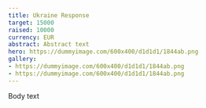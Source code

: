 ```yaml
---
title: Ukraine Response
target: 15000
raised: 10000
currency: EUR
abstract: Abstract text
hero: https://dummyimage.com/600x400/d1d1d1/1844ab.png
gallery:
- https://dummyimage.com/600x400/d1d1d1/1844ab.png
- https://dummyimage.com/600x400/d1d1d1/1844ab.png
---
```


Body text